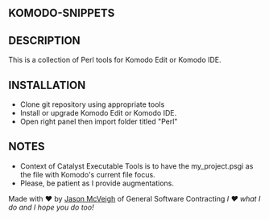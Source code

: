 KOMODO-SNIPPETS
---------------

DESCRIPTION
-----------

This is a collection of Perl tools for Komodo Edit or Komodo IDE.

INSTALLATION
------------

- Clone git repository using appropriate tools
- Install or upgrade Komodo Edit or Komodo IDE.
- Open right panel then import folder titled "Perl"

NOTES
-----
- Context of Catalyst Executable Tools is to have the my_project.psgi as the file with Komodo's current file focus.
- Please, be patient as I provide augmentations.



Made with ♥ by [Jason McVeigh](mailto:jmcveigh@outlook.com) of General Software Contracting
_I ♥ what I do and I hope you do too!_